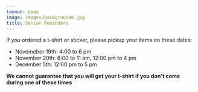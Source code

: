 ```yaml
---
layout: page
image: images/background6.jpg
title: Senior Reminders
---
```

If you ordered a t-shirt or sticker, please pickup your items on these dates:
- Novemeber 19th: 4:00 to 6 pm
- November 20th: 8:00 to 11 am, 12:00 pm to 4 pm
- December 5th: 12:00 pm to 5 pm

**We cannot guarantee that you will get your t-shirt if you don't come during one of these times**
